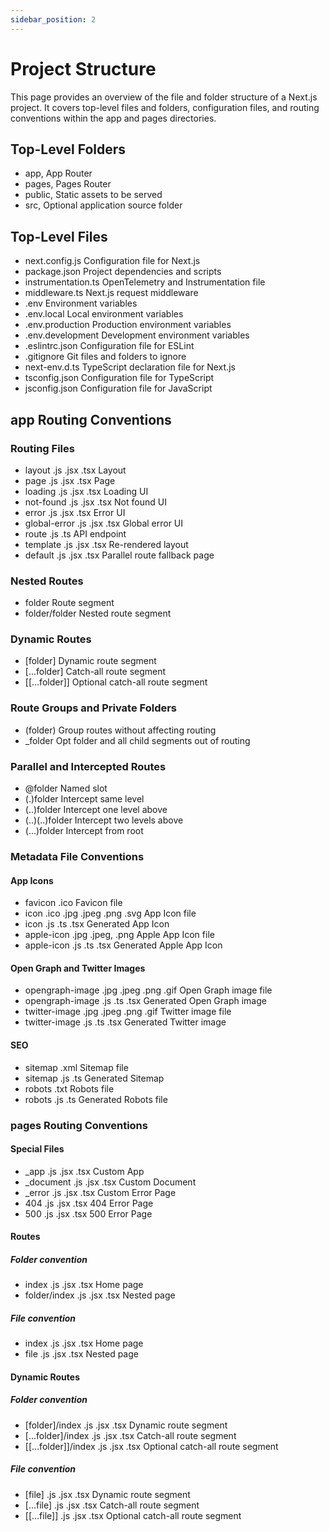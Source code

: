 ```yaml
---
sidebar_position: 2
---
```


# Project Structure

This page provides an overview of the file and folder structure of a Next.js project. It covers top-level files and folders, configuration files, and routing conventions within the app and pages directories.

## Top-Level Folders

* app, App Router
* pages, Pages Router
* public, Static assets to be served
* src, Optional application source folder

## Top-Level Files

* next.config.js Configuration file for Next.js
* package.json Project dependencies and scripts
* instrumentation.ts OpenTelemetry and Instrumentation file
* middleware.ts	Next.js request middleware
* .env Environment variables
* .env.local Local environment variables
* .env.production Production environment variables
* .env.development Development environment variables
* .eslintrc.json Configuration file for ESLint
* .gitignore Git files and folders to ignore
* next-env.d.ts	TypeScript declaration file for Next.js
* tsconfig.json	Configuration file for TypeScript
* jsconfig.json	Configuration file for JavaScript

## app Routing Conventions
### Routing Files

* layout .js .jsx .tsx Layout
* page .js .jsx .tsx Page
* loading .js .jsx .tsx	Loading UI
* not-found	.js .jsx .tsx Not found UI
* error	.js .jsx .tsx Error UI
* global-error .js .jsx .tsx Global error UI
* route	.js .ts	API endpoint
* template .js .jsx .tsx Re-rendered layout
* default .js .jsx .tsx	Parallel route fallback page

### Nested Routes

* folder Route segment
* folder/folder Nested route segment

### Dynamic Routes

* [folder] Dynamic route segment
* [...folder] Catch-all route segment
* [[...folder]]	Optional catch-all route segment

### Route Groups and Private Folders

* (folder) Group routes without affecting routing
* _folder Opt folder and all child segments out of routing

### Parallel and Intercepted Routes

* @folder Named slot
* (.)folder	Intercept same level
* (..)folder Intercept one level above
* (..)(..)folder Intercept two levels above
* (...)folder Intercept from root

### Metadata File Conventions
#### App Icons

* favicon .ico Favicon file
* icon .ico .jpg .jpeg .png .svg App Icon file
* icon .js .ts .tsx	Generated App Icon
* apple-icon .jpg .jpeg, .png Apple App Icon file
* apple-icon .js .ts .tsx Generated Apple App Icon

#### Open Graph and Twitter Images

* opengraph-image .jpg .jpeg .png .gif Open Graph image file
* opengraph-image .js .ts .tsx Generated Open Graph image
* twitter-image .jpg .jpeg .png .gif Twitter image file
* twitter-image	.js .ts .tsx Generated Twitter image

#### SEO

* sitemap .xml Sitemap file
* sitemap .js .ts Generated Sitemap
* robots .txt Robots file
* robots .js .ts Generated Robots file

### pages Routing Conventions
#### Special Files

* _app .js .jsx .tsx Custom App
* _document	.js .jsx .tsx Custom Document
* _error	.js .jsx .tsx Custom Error Page
* 404 .js .jsx .tsx	404 Error Page
* 500 .js .jsx .tsx	500 Error Page

#### Routes
##### Folder convention		

* index	.js .jsx .tsx Home page
* folder/index	.js .jsx .tsx Nested page

##### File convention

* index	.js .jsx .tsx Home page
* file .js .jsx .tsx Nested page

#### Dynamic Routes
##### Folder convention		

* [folder]/index .js .jsx .tsx Dynamic route segment
* [...folder]/index	.js .jsx .tsx Catch-all route segment
* [[...folder]]/index .js .jsx .tsx Optional catch-all route segment

##### File convention		

* [file] .js .jsx .tsx Dynamic route segment
* [...file] .js .jsx .tsx Catch-all route segment
* [[...file]] .js .jsx .tsx Optional catch-all route segment